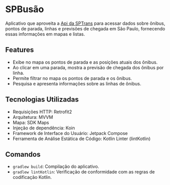 # SPBusão

Aplicativo que aproveita a <a href= "https://www.sptrans.com.br/desenvolvedores/api-do-olho-vivo-guia-de-referencia/documentacao-api/#docApi-previsao">Api da SPTrans</a> para acessar dados sobre ônibus, pontos de parada, linhas e previsões de chegada em São Paulo, fornecendo essas informações em mapas e listas.

## Features
<ul>
 <li>Exibe no mapa os pontos de parada e as posições atuais dos ônibus.
 <li>Ao clicar em uma parada, mostra a previsão de chegada dos ônibus por linha.
 <li>Permite filtrar no mapa os pontos de parada e os ônibus.
 <li>Pesquisa e apresenta informações sobre as linhas de ônibus.
</ul>

## Tecnologias Utilizadas
<ul>
  <li> Requisições HTTP: Retrofit2
  <li> Arquitetura: MVVM
  <li> Mapa: SDK Maps
  <li> Injeção de dependência: Koin
  <li> Framework de Interface do Usuário: Jetpack Compose
  <li> Ferramenta de Análise Estática de Código: Kotlin Linter (lintKotlin)
</ul>

## Comandos
- `gradlew build`: Compilação do aplicativo.
- `gradlew lintKotlin`: Verificação de conformidade com as regras de codificação Kotlin.